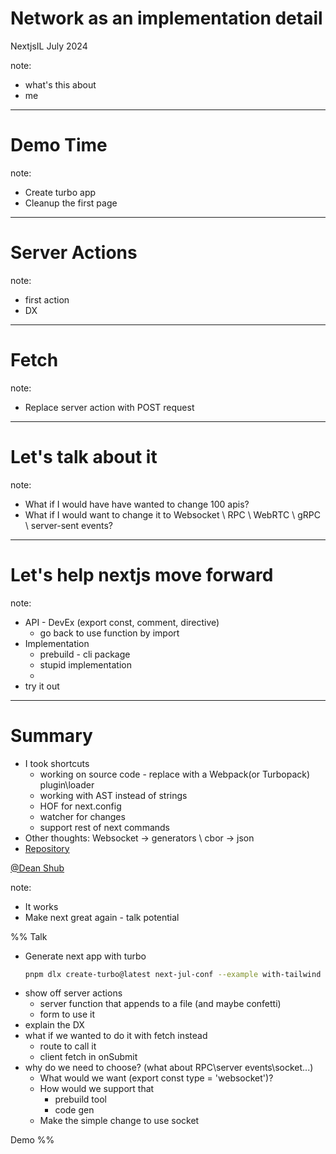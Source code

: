 # Network as an implementation detail
NextjsIL July 2024

note:
- what's this about
- me

---

# Demo Time

note: 
- Create turbo app
- Cleanup the first page

---

# Server Actions
note:
- first action
- DX

---

# Fetch
note:
- Replace server action with POST request

---

# Let's talk about it
note:
- What if I would have have wanted to change 100 apis?
- What if I would want to change it to Websocket \\ RPC \\ WebRTC \\ gRPC \\ server-sent events?

---

# Let's help nextjs move forward
note:
- API - DevEx (export const, comment, directive)
	- go back to use function by import
- Implementation
	- prebuild - cli package
	- stupid implementation
	- 
- try it out

---

# Summary
- I took shortcuts
	- working on source code - replace with a Webpack(or Turbopack) plugin\loader
	- working with AST instead of strings
	- HOF for next.config
	- watcher for changes
	- support rest of next commands
- Other thoughts: Websocket -> generators \\ cbor -> json
- [Repository](https://github.com/deanshub/naaid)  

[@Dean Shub](https://x.com/deanshub)

note:
- It works
- Make next great again - talk potential

%% 
Talk
* Generate next app with turbo
  ```bash
  pnpm dlx create-turbo@latest next-jul-conf --example with-tailwind
    ```
* show off server actions
	* server function that appends to a file (and maybe confetti)
	* form to use it
* explain the DX
* what if we wanted to do it with fetch instead
	* route to call it
	* client fetch in onSubmit
* why do we need to choose? (what about RPC\server events\socket\...)
	* What would we want (export const type = 'websocket')?
	* How would we support that 
		* prebuild tool
		* code gen
	* Make the simple change to use socket

Demo
 %%
